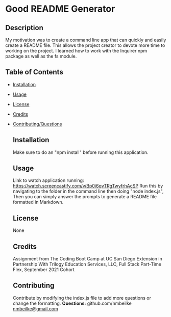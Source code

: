 # Good README Generator
  ## Description
  My motivation was to create a command line app that can quickly and easily create a README file. This allows the project creator to devote more time to working on the project. I learned how to work with the Inquirer npm package as well as the fs module.
  ## Table of Contents
- [Installation](#installation)
- [Usage](#usage)
- [License](#license)
- [Credits](#credits)
- [Contributing/Questions](#contributing)

    ## Installation 
    Make sure to do an "npm install" before running this application.
    ## Usage
    Link to watch application running: https://watch.screencastify.com/v/Bp0i6qvTRgTwyfrhAcSP
    Run this by navigating to the folder in the command line then doing "node index.js", Then you can simply answer the prompts to generate a README file formatted in Markdown.
    ## License
    None
    ## Credits
    Assignment from The Coding Boot Camp at UC San Diego Extension in Partnership With Trilogy Education Services, LLC, Full Stack Part-Time Flex, September 2021 Cohort
    ## Contributing
    Contribute by modifying the index.js file to add more questions or change the formatting.
    **Questions:** github.com/nmbeilke
    nmbeilke@gmail.com
    

